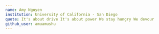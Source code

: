 ```yaml
---
name: Amy Nguyen
institution: University of California - San Diego
quote: It's about drive It's about power We stay hungry We devour
github_user: amuamushu
---
```

